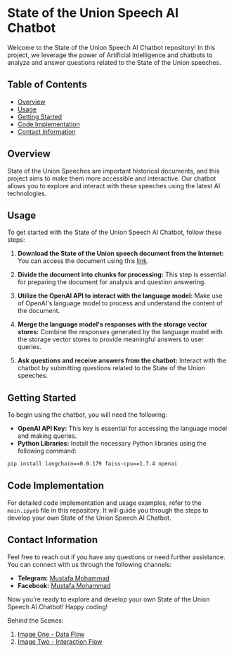 # State of the Union Speech AI Chatbot

Welcome to the State of the Union Speech AI Chatbot repository! In this project, we leverage the power of Artificial Intelligence and chatbots to analyze and answer questions related to the State of the Union speeches.

## Table of Contents
- [Overview](#overview)
- [Usage](#usage)
- [Getting Started](#getting-started)
- [Code Implementation](#code-implementation)
- [Contact Information](#contact-information)

## Overview

State of the Union Speeches are important historical documents, and this project aims to make them more accessible and interactive. Our chatbot allows you to explore and interact with these speeches using the latest AI technologies.

## Usage

To get started with the State of the Union Speech AI Chatbot, follow these steps:

1. **Download the State of the Union speech document from the Internet:** You can access the document using this [link](https://raw.githubusercontent.com/Aliraqimustafa/state_of_the_union/main/state_of_the_union.txt).

2. **Divide the document into chunks for processing:** This step is essential for preparing the document for analysis and question answering.

3. **Utilize the OpenAI API to interact with the language model:** Make use of OpenAI's language model to process and understand the content of the document.

4. **Merge the language model's responses with the storage vector stores:** Combine the responses generated by the language model with the storage vector stores to provide meaningful answers to user queries.

5. **Ask questions and receive answers from the chatbot:** Interact with the chatbot by submitting questions related to the State of the Union speeches.

## Getting Started

To begin using the chatbot, you will need the following:

- **OpenAI API Key:** This key is essential for accessing the language model and making queries.
- **Python Libraries:** Install the necessary Python libraries using the following command:

```bash
pip install langchain==0.0.179 faiss-cpu==1.7.4 openai
```

## Code Implementation

For detailed code implementation and usage examples, refer to the `main.ipynb` file in this repository. It will guide you through the steps to develop your own State of the Union Speech AI Chatbot.

## Contact Information

Feel free to reach out if you have any questions or need further assistance. You can connect with us through the following channels:

- **Telegram:** [Mustafa Mohammad](https://t.me/ha12qw)
- **Facebook:** [Mustafa Mohammad](https://www.facebook.com/100049592914479)

Now you're ready to explore and develop your own State of the Union Speech AI Chatbot! Happy coding!

Behind the Scenes:

1. [Image One - Data Flow](https://raw.githubusercontent.com/Aliraqimustafa/Combine_LLM_and_Docs/main/img/data_connection-c42d68c3d092b85f50d08d4cc171fc25.jpg)
2. [Image Two - Interaction Flow](https://raw.githubusercontent.com/Aliraqimustafa/Combine_LLM_and_Docs/main/img/deci-langchain-rag-featured.png)

